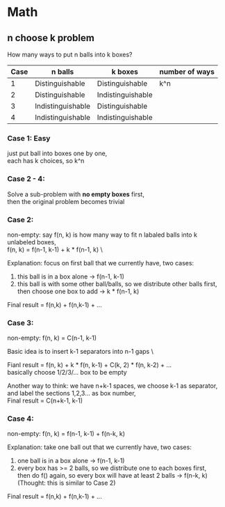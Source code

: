 # Math

## n choose k problem

How many ways to put n balls into k boxes?

| Case | n balls           | k boxes           | number of ways |
|------|-------------------|-------------------|----------------|
| 1    | Distinguishable   | Distinguishable   | k^n            |
| 2    | Distinguishable   | Indistinguishable |                |
| 3    | Indistinguishable | Distinguishable   |                |
| 4    | Indistinguishable | Indistinguishable |                |

### Case 1: Easy
just put ball into boxes one by one, \
each has k choices, so k^n

### Case 2 - 4:  
Solve a sub-problem with __no empty boxes__ first,  \
then the original problem becomes trivial

### Case 2: 
non-empty: 
say f(n, k) is how many way to fit n labaled balls into k unlabeled boxes,\
f(n, k) = f(n-1, k-1) + k * f(n-1, k)          \

Explanation: focus on first ball that we currently have, two cases:
   1. this ball is in a box alone -> f(n-1, k-1)
   2. this ball is with some other ball/balls, so we distribute other balls first, \
      then choose one box to add -> k * f(n-1, k)

Final result = f(n,k) + f(n,k-1) + ...   

### Case 3:
non-empty:
f(n, k) = C(n-1, k-1)

Basic idea is to insert k-1 separators into n-1 gaps    \

Fianl result = f(n, k) + k * f(n, k-1) + C(k, 2) * f(n, k-2) + ...      \
basically choose 1/2/3/... box to be empty

Another way to think: we have n+k-1 spaces, we choose k-1 as separator, and label the sections 1,2,3... as box number,\
Final result = C(n+k-1, k-1)

### Case 4:
non-empty:
f(n, k) = f(n-1, k-1) + f(n-k, k) 

Explanation: take one ball out that we currently have, two cases:
   1. one ball is in a box alone -> f(n-1, k-1)
   2. every box has >= 2 balls, so we distribute one to each boxes first,   \
      then do f() again, so every box will have at least 2 balls -> f(n-k, k)   \
   (Thought: this is similar to Case 2)

Final result = f(n,k) + f(n,k-1) + ...   
